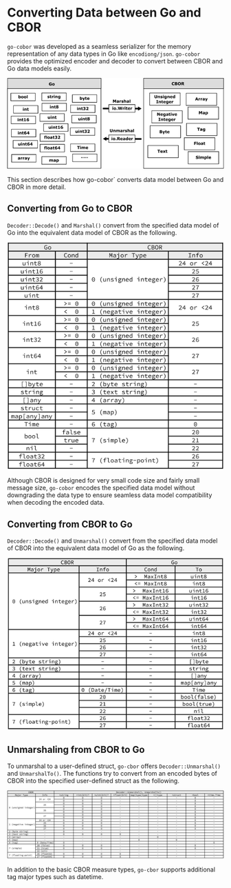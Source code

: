 # Converting Data between Go and CBOR

`go-cobor` was developed as a seamless serializer for the memory representation of any data types in Go like `encodiong/json`. `go-cobor` provides the optimized encoder and decoder to convert between CBOR and Go data models easily.

![](img/concept.png)

This section describes how go-cobor` converts data model between Go and CBOR in more detail.

## Converting from Go to CBOR

`Decoder::Decode()` and `Marshal()` convert from the specified data model of Go into the equivalent data model of CBOR as the following.

![](img/conv_table_from.png)

Although CBOR is designed for very small code size and fairly small message size, `go-cobor` encodes the specified data model without downgrading the data type to ensure seamless data model compatibility when decoding the encoded data.

## Converting from CBOR to Go

`Decoder::Decode()` and `Unmarshal()` convert from the specified data model of CBOR into the equivalent data model of Go as the following.

![](img/conv_table_to.png)

## Unmarshaling from CBOR to Go

To unmarshal to a user-defined struct, `go-cbor` offers `Decoder::Unmarshal()` and `UnmarshalTo()`. The functions try to convert from an encoded bytes of CBOR into the specified user-defined struct as the following.

![](img/unmarshal_table_to.png)

In addition to the basic CBOR measure types, `go-cbor` supports additional tag major types such as datetime.
